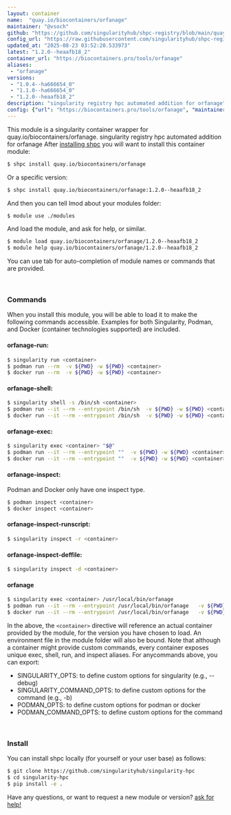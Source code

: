 ```yaml
---
layout: container
name:  "quay.io/biocontainers/orfanage"
maintainer: "@vsoch"
github: "https://github.com/singularityhub/shpc-registry/blob/main/quay.io/biocontainers/orfanage/container.yaml"
config_url: "https://raw.githubusercontent.com/singularityhub/shpc-registry/main/quay.io/biocontainers/orfanage/container.yaml"
updated_at: "2025-08-23 03:52:20.533973"
latest: "1.2.0--heaafb18_2"
container_url: "https://biocontainers.pro/tools/orfanage"
aliases:
 - "orfanage"
versions:
 - "1.0.4--ha666654_0"
 - "1.1.0--ha666654_0"
 - "1.2.0--heaafb18_2"
description: "singularity registry hpc automated addition for orfanage"
config: {"url": "https://biocontainers.pro/tools/orfanage", "maintainer": "@vsoch", "description": "singularity registry hpc automated addition for orfanage", "latest": {"1.2.0--heaafb18_2": "sha256:05d2ab9cf11151f12ac0f387b19cc637209a884b3c7146a2fa66f14de5843dbc"}, "tags": {"1.0.4--ha666654_0": "sha256:e758da6b14f6b1338585cea0c9e1482bd9e6a78901fa5f148d34bb23a4ece3e3", "1.1.0--ha666654_0": "sha256:2ab928831e643e24e3919c12e034b9f18c0f9a2c29fe90a525073bd58683586d", "1.2.0--heaafb18_2": "sha256:05d2ab9cf11151f12ac0f387b19cc637209a884b3c7146a2fa66f14de5843dbc"}, "docker": "quay.io/biocontainers/orfanage", "aliases": {"orfanage": "/usr/local/bin/orfanage"}}
---
```


This module is a singularity container wrapper for quay.io/biocontainers/orfanage.
singularity registry hpc automated addition for orfanage
After [installing shpc](#install) you will want to install this container module:


```bash
$ shpc install quay.io/biocontainers/orfanage
```

Or a specific version:

```bash
$ shpc install quay.io/biocontainers/orfanage:1.2.0--heaafb18_2
```

And then you can tell lmod about your modules folder:

```bash
$ module use ./modules
```

And load the module, and ask for help, or similar.

```bash
$ module load quay.io/biocontainers/orfanage/1.2.0--heaafb18_2
$ module help quay.io/biocontainers/orfanage/1.2.0--heaafb18_2
```

You can use tab for auto-completion of module names or commands that are provided.

<br>

### Commands

When you install this module, you will be able to load it to make the following commands accessible.
Examples for both Singularity, Podman, and Docker (container technologies supported) are included.

#### orfanage-run:

```bash
$ singularity run <container>
$ podman run --rm  -v ${PWD} -w ${PWD} <container>
$ docker run --rm  -v ${PWD} -w ${PWD} <container>
```

#### orfanage-shell:

```bash
$ singularity shell -s /bin/sh <container>
$ podman run --it --rm --entrypoint /bin/sh  -v ${PWD} -w ${PWD} <container>
$ docker run --it --rm --entrypoint /bin/sh  -v ${PWD} -w ${PWD} <container>
```

#### orfanage-exec:

```bash
$ singularity exec <container> "$@"
$ podman run --it --rm --entrypoint ""  -v ${PWD} -w ${PWD} <container> "$@"
$ docker run --it --rm --entrypoint ""  -v ${PWD} -w ${PWD} <container> "$@"
```

#### orfanage-inspect:

Podman and Docker only have one inspect type.

```bash
$ podman inspect <container>
$ docker inspect <container>
```

#### orfanage-inspect-runscript:

```bash
$ singularity inspect -r <container>
```

#### orfanage-inspect-deffile:

```bash
$ singularity inspect -d <container>
```


#### orfanage

```bash
$ singularity exec <container> /usr/local/bin/orfanage
$ podman run --it --rm --entrypoint /usr/local/bin/orfanage   -v ${PWD} -w ${PWD} <container> -c " $@"
$ docker run --it --rm --entrypoint /usr/local/bin/orfanage   -v ${PWD} -w ${PWD} <container> -c " $@"
```



In the above, the `<container>` directive will reference an actual container provided
by the module, for the version you have chosen to load. An environment file in the
module folder will also be bound. Note that although a container
might provide custom commands, every container exposes unique exec, shell, run, and
inspect aliases. For anycommands above, you can export:

 - SINGULARITY_OPTS: to define custom options for singularity (e.g., --debug)
 - SINGULARITY_COMMAND_OPTS: to define custom options for the command (e.g., -b)
 - PODMAN_OPTS: to define custom options for podman or docker
 - PODMAN_COMMAND_OPTS: to define custom options for the command

<br>

### Install

You can install shpc locally (for yourself or your user base) as follows:

```bash
$ git clone https://github.com/singularityhub/singularity-hpc
$ cd singularity-hpc
$ pip install -e .
```

Have any questions, or want to request a new module or version? [ask for help!](https://github.com/singularityhub/singularity-hpc/issues)